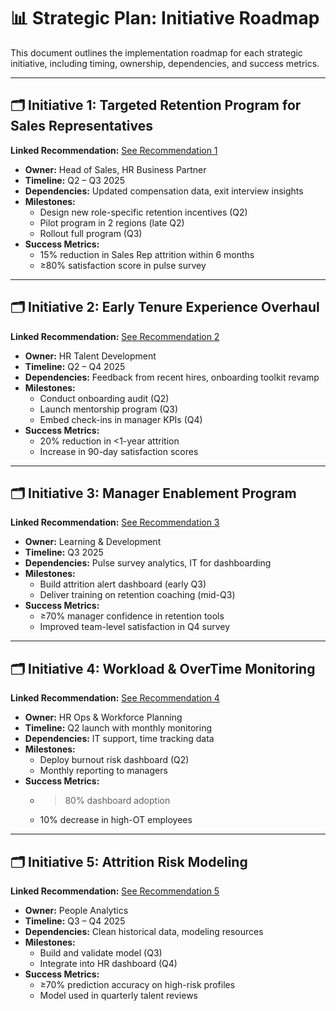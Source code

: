 # 📊 Strategic Plan: Initiative Roadmap

This document outlines the implementation roadmap for each strategic initiative, including timing, ownership, dependencies, and success metrics.

---

## 🗂️ Initiative 1: Targeted Retention Program for Sales Representatives

**Linked Recommendation:** [See Recommendation 1](recommendations_summary.md#1-implement-a-targeted-retention-program-for-sales-representatives)

- **Owner:** Head of Sales, HR Business Partner  
- **Timeline:** Q2 – Q3 2025  
- **Dependencies:** Updated compensation data, exit interview insights  
- **Milestones:**
  - Design new role-specific retention incentives (Q2)
  - Pilot program in 2 regions (late Q2)
  - Rollout full program (Q3)
- **Success Metrics:**
  - 15% reduction in Sales Rep attrition within 6 months
  - ≥80% satisfaction score in pulse survey

---

## 🗂️ Initiative 2: Early Tenure Experience Overhaul

**Linked Recommendation:** [See Recommendation 2](recommendations_summary.md#2-re-engineer-early-tenure-experience)

- **Owner:** HR Talent Development  
- **Timeline:** Q2 – Q4 2025  
- **Dependencies:** Feedback from recent hires, onboarding toolkit revamp  
- **Milestones:**
  - Conduct onboarding audit (Q2)
  - Launch mentorship program (Q3)
  - Embed check-ins in manager KPIs (Q4)
- **Success Metrics:**
  - 20% reduction in <1-year attrition
  - Increase in 90-day satisfaction scores

---

## 🗂️ Initiative 3: Manager Enablement Program

**Linked Recommendation:** [See Recommendation 3](recommendations_summary.md#3-launch-a-manager-enablement-initiative)

- **Owner:** Learning & Development  
- **Timeline:** Q3 2025  
- **Dependencies:** Pulse survey analytics, IT for dashboarding  
- **Milestones:**
  - Build attrition alert dashboard (early Q3)
  - Deliver training on retention coaching (mid-Q3)
- **Success Metrics:**
  - ≥70% manager confidence in retention tools
  - Improved team-level satisfaction in Q4 survey

---

## 🗂️ Initiative 4: Workload & OverTime Monitoring

**Linked Recommendation:** [See Recommendation 4](recommendations_summary.md#4-monitor-workload-and-overtime-patterns-proactively)

- **Owner:** HR Ops & Workforce Planning  
- **Timeline:** Q2 launch with monthly monitoring  
- **Dependencies:** IT support, time tracking data  
- **Milestones:**
  - Deploy burnout risk dashboard (Q2)
  - Monthly reporting to managers
- **Success Metrics:**
  - >80% dashboard adoption
  - 10% decrease in high-OT employees

---

## 🗂️ Initiative 5: Attrition Risk Modeling

**Linked Recommendation:** [See Recommendation 5](recommendations_summary.md#5-institutionalize-attrition-risk-modeling)

- **Owner:** People Analytics  
- **Timeline:** Q3 – Q4 2025  
- **Dependencies:** Clean historical data, modeling resources  
- **Milestones:**
  - Build and validate model (Q3)
  - Integrate into HR dashboard (Q4)
- **Success Metrics:**
  - ≥70% prediction accuracy on high-risk profiles
  - Model used in quarterly talent reviews
